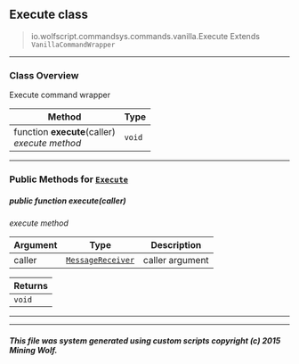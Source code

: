 ## Execute __class__

>io.wolfscript.commandsys.commands.vanilla.Execute
>Extends `VanillaCommandWrapper`

---

### Class Overview

Execute command wrapper

Method | Type   
--- | :--- 
 function __execute__(caller) <br> _execute method_ | `void`



---


### Public Methods for [`Execute`](Execute.md)

##### <a id='execute'></a>public  function __execute__(caller)

_execute method_

Argument | Type | Description  
--- | --- | --- 
caller | [`MessageReceiver`](../../../chat/MessageReceiver.md) | caller argument

Returns | 
--- | 
`void` |


---
---


##### This file was system generated using custom scripts copyright (c) 2015 Mining Wolf.
	


